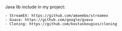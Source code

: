 Java lib include in my project:

````
- StreamEX: https://github.com/amaembo/streamex
- Guava: https://github.com/google/guava
- Cloning: https://github.com/kostaskougios/cloning
````
